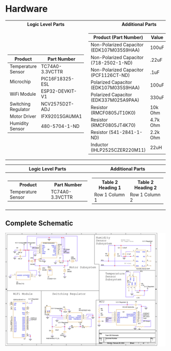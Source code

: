 # Hardware

<table>
<tr><th>Logic Level Parts</th><th>Additional Parts</th></tr>
<tr><td>

| Product |Part Number|
|  --- |  --- |
|Temperature Sensor|TC74A0-3.3VCTTR|
|Microchip|PIC16F18325-ESL|
|WiFi Module|ESP32-DEVKIT-V1|
|Switching Regulator|NCV2575D2T-ADJ|
|Motor Driver|IFX9201SGAUMA1|
|Humidity Sensor|480-5704-1-ND|

</td><td>

| Product (Part Number) | Value | Quantity |
|  ---   | --- | --- |
| Non-Polarized Capacitor (EDK107M035S9HAA) |100uF|4|
| Non-Polarized Capacitor (718-2502-1-ND) |.22uF|1|
| Non-Polarized Capacitor (PCF1126CT-ND) |.1uF|3|
| Polarized Capacitor (EDK107M035S9HAA) |100uF|1|
| Polarized Capacitor (EDK337M025A9PAA) |330uF|1|
| Resistor (RMCF0805JT10K0) |10k Ohm|3|
| Resistor (RMCF0805JT4K70) |4.7k Ohm|3|
| Resistor (541-2841-1-ND) |2.2k Ohm|2|
| Inductor (IHLP2525CZER220M11) |22uH|1|

</td></tr> </table>



|Logic Level Parts|Additional Parts|
|--|--|
|<table> <tr><th>Product</th><th>Part Number</th></tr><tr><td>Temperature Sensor</td><td>TC74A0-3.3VCTTR</td></tr> </table>| <table> <tr><th>Table 2 Heading 1</th><th>Table 2 Heading 2</th></tr><tr><td>Row 1 Column 1</td><td>Row 1 Column 2</td></tr> </table>|

## Complete Schematic
![](Pictures/TS.png)


